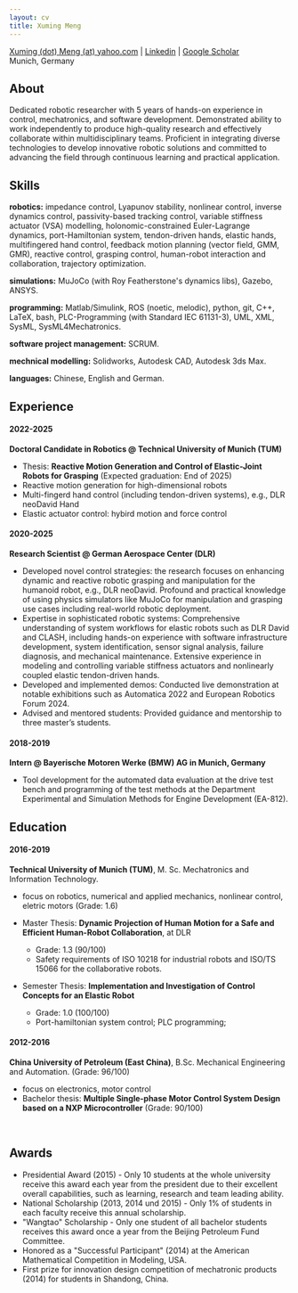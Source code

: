 ```yaml
---
layout: cv
title: Xuming Meng
---
```

<div id="webaddress">
<a href="xuming.meng@yahoo.com"> Xuming (dot) Meng (at) yahoo.com</a>
| <a href="https://www.linkedin.com/in/xuming-meng/">Linkedin</a>
| <a href="https://scholar.google.com/citations?hl=en&user=NfbJhgEAAAAJ&view_op=list_works&sortby=pubdate">Google Scholar</a><br>
Munich, Germany
</div>

## About
Dedicated robotic researcher with 5 years of hands-on experience in control, mechatronics, and software development. Demonstrated ability to work independently to produce high-quality research and effectively collaborate within multidisciplinary teams. Proficient in integrating diverse technologies to develop innovative robotic solutions and committed to advancing the field through continuous learning and practical application.

## Skills

**robotics:** impedance control, Lyapunov stability, nonlinear control, inverse dynamics control, passivity-based tracking control, variable stiffness actuator (VSA) modelling, holonomic-constrained Euler-Lagrange dynamics, port-Hamiltonian system, tendon-driven hands, elastic hands, multifingered hand control, feedback motion planning (vector field, GMM, GMR), reactive control, grasping control, human-robot interaction and collaboration, trajectory optimization.

**simulations:** MuJoCo (with Roy Featherstone's dynamics libs), Gazebo, ANSYS. 

**programming:** Matlab/Simulink, ROS (noetic, melodic), python, git, C++, LaTeX, bash, PLC-Programming (with Standard IEC 61131-3), UML, XML, SysML, SysML4Mechatronics.

**software project management:** SCRUM. 

**mechnical modelling:** Solidworks, Autodesk CAD, Autodesk 3ds Max. 

**languages:** Chinese, English and German.

## Experience

#### 2022-2025
__Doctoral Candidate in Robotics @ Technical University of Munich (TUM)__
- Thesis: __Reactive Motion Generation and Control of Elastic-Joint Robots for Grasping__ (Expected graduation: End of 2025)
- Reactive motion generation for high-dimensional robots
- Multi-fingerd hand control (including tendon-driven systems), e.g., DLR neoDavid Hand
- Elastic actuator control: hybird motion and force control

#### 2020-2025
__Research Scientist @ German Aerospace Center (DLR)__
- Developed novel control strategies: the research focuses on enhancing dynamic and reactive robotic grasping and manipulation for the humanoid robot, e.g., DLR neoDavid. Profound and practical knowledge of using physics simulators like MuJoCo for manipulation and grasping use cases including real-world robotic deployment. 
- Expertise in sophisticated robotic systems: Comprehensive understanding of system workflows for elastic robots such as DLR David and CLASH, including hands-on experience with software infrastructure development, system identification, sensor signal analysis, failure diagnosis, and mechanical maintenance. Extensive experience in modeling and controlling variable stiffness actuators and nonlinearly coupled elastic tendon-driven hands.
-	Developed and implemented demos: Conducted live demonstration at notable exhibitions such as Automatica 2022 and European Robotics Forum 2024.
- Advised and mentored students: Provided guidance and mentorship to three master’s students.

#### 2018-2019
__Intern @ Bayerische Motoren Werke (BMW) AG in Munich, Germany__
- Tool development for the automated data evaluation at the drive test bench and programming of the test methods at the Department Experimental and Simulation Methods for Engine Development (EA-812).


## Education

#### 2016-2019
__Technical University of Munich (TUM)__, M. Sc. Mechatronics and Information Technology.
- focus on robotics, numerical and applied mechanics, nonlinear control, eletric motors (Grade: 1.6)
- Master Thesis: __Dynamic Projection of Human Motion for a Safe and Efficient Human-Robot Collaboration__, at DLR 
  
  - Grade: 1.3 (90/100)
  - Safety requirements of ISO 10218 for industrial robots and ISO/TS 15066 for the collaborative robots.
- Semester Thesis: __Implementation and Investigation of Control Concepts for an Elastic Robot__ 

  - Grade: 1.0 (100/100)
  - Port-hamiltonian system control; PLC programming; 

#### 2012-2016
__China University of Petroleum (East China)__, B.Sc. Mechanical Engineering and Automation.   (Grade: 96/100)

- focus on electronics, motor control
- Bachelor thesis: __Multiple Single-phase Motor Control System Design based on a NXP Microcontroller__ (Grade: 90/100)

<br>

## Awards
- Presidential Award (2015) - Only 10 students at the whole university receive this award each year from the president due to their excellent overall capabilities, such as learning, research and team leading ability.
- National Scholarship (2013, 2014 und 2015) - Only 1% of students in each faculty receive this annual scholarship.
- "Wangtao" Scholarship - Only one student of all bachelor students receives this award once a year from the Beijing Petroleum Fund Committee.
- Honored as a "Successful Participant" (2014) at the American Mathematical Competition in Modeling, USA.
- First prize for innovation design competition of mechatronic products (2014) for students in Shandong, China.

